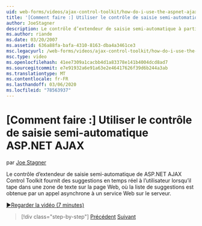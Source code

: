 ```yaml
---
uid: web-forms/videos/ajax-control-toolkit/how-do-i-use-the-aspnet-ajax-autocomplete-control
title: '[Comment faire :] Utiliser le contrôle de saisie semi-automatique ASP.NET AJAX | Microsoft Docs'
author: JoeStagner
description: Le contrôle d’extendeur de saisie semi-automatique à partir de la boîte à outils de contrôle ASP.NET AJAX fournit des suggestions en temps réel à l’utilisateur lorsqu’il tape dans une zone de texte sur le...
ms.author: riande
ms.date: 03/20/2007
ms.assetid: 636a88fa-bafa-4310-8163-dba4a3461ce3
msc.legacyurl: /web-forms/videos/ajax-control-toolkit/how-do-i-use-the-aspnet-ajax-autocomplete-control
msc.type: video
ms.openlocfilehash: 41ee7309a1cacbb4d1a83378e141b4004dcd8ad7
ms.sourcegitcommit: e7e91932a6e91a63e2e46417626f39d6b244a3ab
ms.translationtype: MT
ms.contentlocale: fr-FR
ms.lasthandoff: 03/06/2020
ms.locfileid: "78563937"
---
```

# <a name="how-do-i-use-the-aspnet-ajax-autocomplete-control"></a>[Comment faire :] Utiliser le contrôle de saisie semi-automatique ASP.NET AJAX

par [Joe Stagner](https://github.com/JoeStagner)

Le contrôle d’extendeur de saisie semi-automatique de ASP.NET AJAX Control Toolkit fournit des suggestions en temps réel à l’utilisateur lorsqu’il tape dans une zone de texte sur la page Web, où la liste de suggestions est obtenue par un appel asynchrone à un service Web sur le serveur.

[&#9654;Regarder la vidéo (7 minutes)](https://channel9.msdn.com/Blogs/ASP-NET-Site-Videos/how-do-i-use-the-aspnet-ajax-autocomplete-control)

> [!div class="step-by-step"]
> [Précédent](how-do-i-use-the-aspnet-ajax-slider-control.md)
> [Suivant](how-do-i-configure-the-aspnet-ajax-calendar-control.md)
